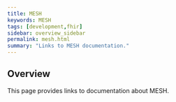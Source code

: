 ```yaml
---
title: MESH
keywords: MESH
tags: [development,fhir]
sidebar: overview_sidebar
permalink: mesh.html
summary: "Links to MESH documentation."
---
```




## Overview ##

This page provides links to documentation about MESH.

